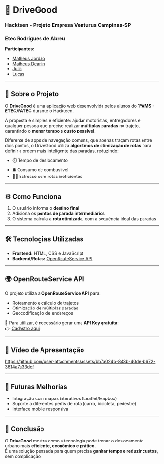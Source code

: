 # 🚗 DriveGood  
### Hackteen - Projeto Empresa Venturus Campinas-SP  
### Etec Rodrigues de Abreu  

**Participantes:**  
- [Matheus Jordão](https://github.com/MatheusJordao12/)  
- [Matheus Deanin](https://github.com/MatheusDeanin/)  
- [Julia](https://github.com/JuliaDias0109)
- [Lucas](https://github.com/LcsGomes-AMS/)  

---

## 📖 Sobre o Projeto
O **DriveGood** é uma aplicação web desenvolvida pelos alunos do **1ºAMS - ETEC/FATEC** durante o Hackteen.  

A proposta é simples e eficiente: ajudar motoristas, entregadores e qualquer pessoa que precise realizar **múltiplas paradas** no trajeto, garantindo o **menor tempo e custo possível**.  

Diferente de apps de navegação comuns, que apenas traçam rotas entre dois pontos, o DriveGood utiliza **algoritmos de otimização de rotas** para definir a ordem mais inteligente das paradas, reduzindo:  

- ⏱️ Tempo de deslocamento  
- ⛽ Consumo de combustível  
- 😵‍💫 Estresse com rotas ineficientes  

---

## ⚙️ Como Funciona
1. O usuário informa o **destino final**  
2. Adiciona os **pontos de parada intermediários**  
3. O sistema calcula a **rota otimizada**, com a sequência ideal das paradas  

---

## 🛠️ Tecnologias Utilizadas
- **Frontend:** HTML, CSS e JavaScript  
- **Backend/Rotas:** [OpenRouteService API](https://openrouteservice.org/dev/#/api-docs)  

---

## 🌍 OpenRouteService API
O projeto utiliza a **OpenRouteService API** para:  
- Roteamento e cálculo de trajetos  
- Otimização de múltiplas paradas  
- Geocodificação de endereços  

🔑 Para utilizar, é necessário gerar uma **API Key gratuita**:  
👉 [Cadastro aqui](https://openrouteservice.org/dev/#/signup)  

---

## 🎥 Vídeo de Apresentação
https://github.com/user-attachments/assets/bb7a024b-843b-40de-b672-3614a7a33dcf

---

## 🚀 Futuras Melhorias
- Integração com mapas interativos (Leaflet/Mapbox)  
- Suporte a diferentes perfis de rota (carro, bicicleta, pedestre)  
- Interface mobile responsiva  

---

## 📌 Conclusão
O **DriveGood** mostra como a tecnologia pode tornar o deslocamento urbano mais **eficiente, econômico e prático**.  
É uma solução pensada para quem precisa **ganhar tempo e reduzir custos**, sem complicação.  
